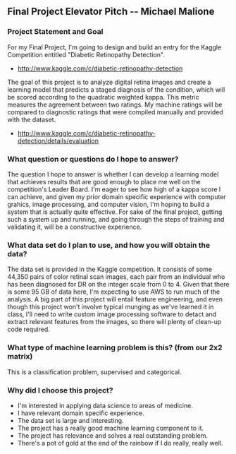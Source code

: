 ## Final Project Elevator Pitch -- Michael Malione

### Project Statement and Goal
For my Final Project, I'm going to design and build an entry for the Kaggle Competition entitled "Diabetic Retinopathy Detection".
* http://www.kaggle.com/c/diabetic-retinopathy-detection

The goal of this project is to analyze digital retina images and create a learning model that predicts a staged diagnosis of the condition, which will be scored according to the quadratic weighted kappa. This metric measures the agreement between two ratings. My machine ratings will be compared to diagnostic ratings that were compiled manually and provided with the dataset.
* http://www.kaggle.com/c/diabetic-retinopathy-detection/details/evaluation

### What question or questions do I hope to answer?
The question I hope to answer is whether I can develop a learning model that achieves results that are good enough to place me well on the competition's Leader Board. I'm eager to see how high of a kappa score I can achieve, and given my prior domain specific experience with computer grahics, image processing, and computer vision, I'm hoping to build a system that is actually quite effective. For sake of the final project, getting such a system up and running, and going through the steps of training and validating it, will be a constructive experience.

### What data set do I plan to use, and how you will obtain the data?
The data set is provided in the Kaggle competition. It consists of some 44,350 pairs of color retinal scan images, each pair from an individual who has been diagnosed for DR on the integer scale from 0 to 4. Given that there is some 95 GB of data here, I'm expecting to use AWS to run much of the analysis. A big part of this project will entail feature engineering, and even though this project won't involve typical munging as we've learned it in class, I'll need to write custom image processing software to detact and extract relevant features from the images, so there will plenty of clean-up code required.

### What type of machine learning problem is this? (from our 2x2 matrix)
This is a classification problem, supervised and categorical.

### Why did I choose this project?
* I'm interested in applying data science to areas of medicine.
* I have relevant domain specific experience.
* The data set is large and interesting.
* The project has a really good machine learning component to it.
* The project has relevance and solves a real outstanding problem.
* There's a pot of gold at the end of the rainbow if I do really, really well. 
